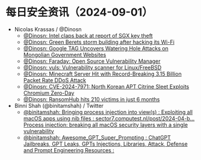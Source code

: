 # 每日安全资讯（2024-09-01）

- Nicolas Krassas / @Dinosn
  - [@Dinosn: Intel claps back at report of SGX key theft](https://twitter.com/Dinosn/status/1829727178381983920)
  - [@Dinosn: Green Berets storm building after hacking its Wi-Fi](https://twitter.com/Dinosn/status/1829727083745923185)
  - [@Dinosn: Google TAG Uncovers Watering Hole Attacks on Mongolian Government Websites](https://twitter.com/Dinosn/status/1829715366626337069)
  - [@Dinosn: Faraday: Open Source Vulnerability Manager](https://twitter.com/Dinosn/status/1829715095011598794)
  - [@Dinosn: vuls: Vulnerability scanner for Linux/FreeBSD](https://twitter.com/Dinosn/status/1829715050975641817)
  - [@Dinosn: Minecraft Server Hit with Record-Breaking 3.15 Billion Packet Rate DDoS Attack](https://twitter.com/Dinosn/status/1829714985276104781)
  - [@Dinosn: CVE-2024-7971: North Korean APT Citrine Sleet Exploits Chromium Zero-Day](https://twitter.com/Dinosn/status/1829714963012763741)
  - [@Dinosn: RansomHub hits 210 victims in just 6 months](https://twitter.com/Dinosn/status/1829714925649830220)
- Binni Shah (@binitamshah) / Twitter
  - [@binitamshah: Bringing process injection into view(s) : Exploiting all macOS apps using nib files : sector7.computest.nl/post/2024-04-b… Process injection: breaking all macOS security layers with a single vulnerability](https://twitter.com/binitamshah/status/1829833675275436135)
  - [@binitamshah: Awesome_GPT_Super_Prompting : ChatGPT Jailbreaks, GPT Leaks, GPTs Injections, Libraries, Attack, Defense and Prompt Engineering Resources :](https://twitter.com/binitamshah/status/1829829311139807388)
